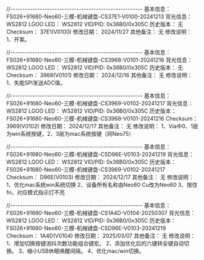 //------------------------------------------------------
基本信息：  FS026+91680-Neo60-三模-机械键盘-CS37E1-V0100-20241213
背光信息：  WS2812
LGOO LED：  WS2812
VID/PID:	0x36B0/0x305C
历史版本：  无
Checksum：  37E1(V0100)
修改日期：  2024/11/27
其他备注：  无
修改说明：
	1、开案。


//------------------------------------------------------
基本信息：  FS026+91680-Neo60-三模-机械键盘-CS3968-V0101-20241216
背光信息：  WS2812
LGOO LED：  WS2812
VID/PID:	0x36B0/0x305C
历史版本：  无
Checksum： 3968(V0101)
修改日期：  2024/12/16
其他备注：  无
修改说明：
    1、失能SPI发送ADC值。


//------------------------------------------------------
基本信息：  FS026+91680-Neo60-三模-机械键盘-CS3969-V0102-20241217
背光信息：  WS2812
LGOO LED：  WS2812
VID/PID:	0x36B0/0x305C
历史版本：  FS026+91680-Neo60-三模-机械键盘-CS3968-V0101-20241216
Checksum： 3969(V0102)
修改日期：  2024/12/17
其他备注：  无
修改说明：
    1、Via中0、1层为win系统按键，2、3层为mac系统按键（同Neo75）



//------------------------------------------------------
基本信息：  FS026+91680-Neo60-三模-机械键盘-CSD96E-V0103-20241219
背光信息：  WS2812
LGOO LED：  WS2812
VID/PID:	0x36B0/0x305C
历史版本：  FS026+91680-Neo60-三模-机械键盘-CS3969-V0102-20241217
Checksum： D96E(V0103)
修改日期：  2024/12/17
其他备注：  无
修改说明：
    1、优化mac系统win系统切换
    2、设备所有名称由Neo60 Cu改为Neo60
    3、按住fn，对应模式指示灯不亮



//------------------------------------------------------
基本信息：  FS026+91680-Neo60-三模-机械键盘-CS1A4D-V0104-20250307
背光信息：  WS2812
LGOO LED：  WS2812
VID/PID:	0x36B0/0x305C
历史版本：  FS026+91680-Neo60-三模-机械键盘-CSD96E-V0103-20241219
Checksum： 1A4D(V0104)
修改日期：  2025/03/07
其他备注：  无
修改说明：
    1、增加切换按键消抖次数功能组合键宏。
    2、添加优化后的六键转全键自动切换。
    3、缩小USB休眠唤醒间隔。
    4、优化mac/win切换。


